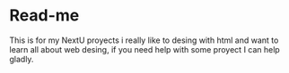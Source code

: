 # Read-me
This is for my NextU proyects
i really like to desing with html and want to learn all about web desing, if you need help with some proyect I can help gladly.
